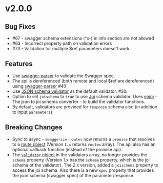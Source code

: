 # v2.0.0

## Bug Fixes

- #67 - swagger schema extensions (^x-) in info section are not allowed
- #63 - Incorrect property path on validation errors
- #73 - Validation for multiple $ref parameters doesn't work

## Features

- Use [swagger-parser](https://github.com/BigstickCarpet/swagger-parser) to validate the Swagger spec.
- The api is dereferenced (both remote and local $ref are dereferenced) using [swagger-parser](https://github.com/BigstickCarpet/swagger-parser) #40
- Use [JSON schema validator](https://github.com/mafintosh/is-my-json-valid) as the default validator. #30.
- Option to set `joischema` to `true` to use [Joi](https://github.com/hapijs/joi) schema validator. Uses [enjoi](https://github.com/tlivings/enjoi) - The json to joi schema converter - to build the validator functions.
- By default, validators are provided for `response` schema also (in addition to input `parameters`).

## Breaking Changes

- Sync to async - `swaggerize-routes` now returns a `promise` that resolves to a [route object](README.md#route-object-response) (Version `1.x` returns `routes` array). The api also has an optional callback function (instead of the promise api).
- The [`validator` object](README.md#validator-object) in the validators array, no longer provides the `schema` property (Version 1.x has the `schema` property, which is the joi schema of the validator). The 2.x version, added a `joischema` property to access the joi schema. Also there is a new `spec` property that provides the json schema (swagger spec) of the parameter/response.
